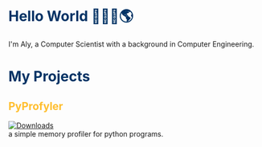 <h1 style="color: #013365">Hello World 🙋🏻‍♂️🌎</h1>
I'm Aly, a Computer Scientist with a background in Computer Engineering.

<h1 style="color: #013365"> My Projects </h1>
<h2 style="color: #ffbe2e"> PyProfyler </h2>

[![Downloads](https://pepy.tech/badge/pyprofyler)](https://pepy.tech/project/pyprofyler)  
a simple memory profiler for python programs.



<!--
**AlyShmahell/AlyShmahell** is a ✨ _special_ ✨ repository because its `README.md` (this file) appears on your GitHub profile.

Here are some ideas to get you started:

- 🔭 I’m currently working on ...
- 🌱 I’m currently learning ...
- 👯 I’m looking to collaborate on ...
- 🤔 I’m looking for help with ...
- 💬 Ask me about ...
- 📫 How to reach me: ...
- 😄 Pronouns: ...
- ⚡ Fun fact: ...
-->
